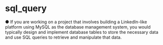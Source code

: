 # sql_query

● If you are working on a project that involves building a
LinkedIn-like platform using MySQL as the database
management system, you would typically design and
implement database tables to store the necessary data and use
SQL queries to retrieve and manipulate that data.
